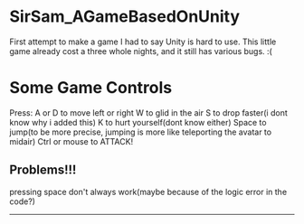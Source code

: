 # SirSam_AGameBasedOnUnity
 First attempt to make a game
I had to say Unity is hard to use. This little game already cost a three whole nights, 
and it still has various bugs. :(

# Some Game Controls
Press:
A or D to move left or right
W to glid in the air
S to drop faster(i dont know why i added this)
K to hurt yourself(dont know either)
Space to jump(to be more precise, jumping is more like teleporting the avatar to midair)
Ctrl or mouse to ATTACK!

## Problems!!!
pressing space don't always work(maybe because of the logic error in the code?)

---
